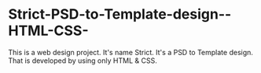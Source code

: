 # Strict-PSD-to-Template-design--HTML-CSS-
This is a web design project. It's name Strict. It's a PSD to Template design. That is developed by using only HTML &amp; CSS.
